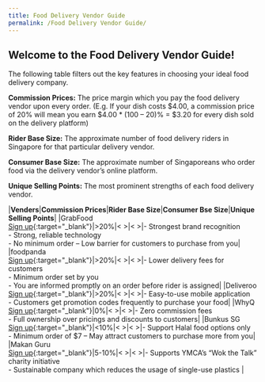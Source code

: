 ```yaml
---
title: Food Delivery Vendor Guide
permalink: /Food Delivery Vendor Guide/
---
```


## Welcome to the Food Delivery Vendor Guide!

The following table filters out the key features in choosing your ideal food delivery company.

**Commission Prices:** The price margin which you pay the food delivery vendor upon every order.
(E.g. If your dish costs $4.00, a commission price of 20% will mean you earn $4.00 * (100 – 20)% = $3.20 for every dish sold on the delivery platform)

**Rider Base Size:** The approximate number of food delivery riders in Singapore for that particular delivery vendor.

**Consumer Base Size:** The approximate number of Singaporeans who order food via the delivery vendor’s online platform.

**Unique Selling Points:** The most prominent strengths of each food delivery vendor.

|**Venders**|**Commission Prices**|**Rider Base Size**|**Consumer Bse Size**|**Unique Selling Points**|
|GrabFood<br>[Sign up](https://www.gobusiness.gov.sg/){:target="_blank"}|>20%|<  >|<  >|- Strongest brand recognition<br>- Strong, reliable technology<br>- No minimum order – Low barrier for customers to purchase from you|
|foodpanda<br>[Sign up](https://www.gobusiness.gov.sg/){:target="_blank"}|>20%|<  >|<  >|- Lower delivery fees for customers<br>- Minimum order set by you<br>- You are informed promptly on an order before rider is assigned|
|Deliveroo<br>[Sign up](https://www.gobusiness.gov.sg/){:target="_blank"}|>20%|<  >|<  >|- Easy-to-use mobile application<br>- Customers get promotion codes frequently to purchase your food|
|WhyQ<br>[Sign up](https://www.gobusiness.gov.sg/){:target="_blank"}|0%|<  >|<  >|- Zero commission fees<br>- Full ownership over pricings and discounts to customers|
|Bunkus SG<br>[Sign up](https://www.gobusiness.gov.sg/){:target="_blank"}|<10%|<  >|<  >|- Support Halal food options only<br>- Minimum order of $7 – May attract customers to purchase more from you|
|Makan Guru<br>[Sign up](https://www.gobusiness.gov.sg/){:target="_blank"}|5-10%|<  >|<  >|- Supports YMCA’s “Wok the Talk” charity initiative<br>- Sustainable company which reduces the usage of single-use plastics
|